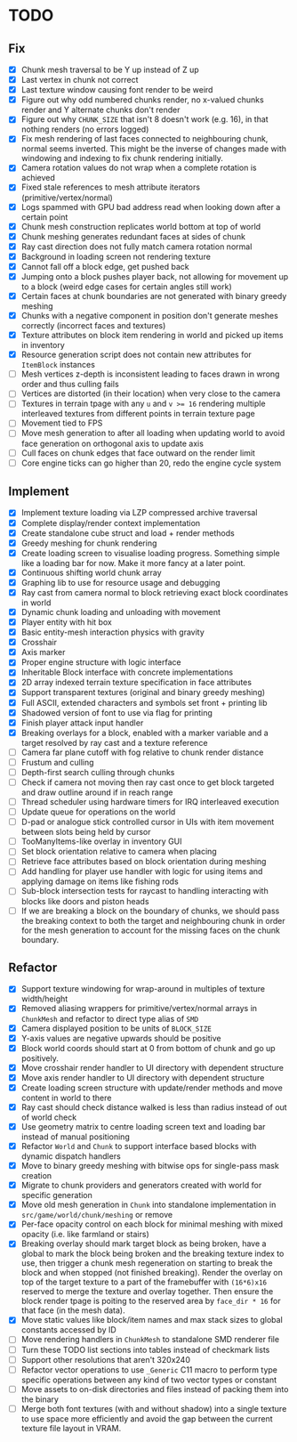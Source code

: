 # TODO

## Fix

* [X]  Chunk mesh traversal to be Y up instead of Z up
* [X]  Last vertex in chunk not correct
* [X]  Last texture window causing font render to be weird
* [X]  Figure out why odd numbered chunks render, no x-valued chunks render and Y alternate chunks don't render
* [X]  Figure out why `CHUNK_SIZE` that isn't 8 doesn't work (e.g. 16), in that nothing renders (no errors logged)
* [X]  Fix mesh rendering of last faces connected to neighbouring chunk, normal seems inverted.  This might be the inverse of changes made with windowing and indexing to fix chunk rendering initially.
* [X]  Camera rotation values do not wrap when a complete rotation is achieved
* [X]  Fixed stale references to mesh attribute iterators (primitive/vertex/normal)
* [X]  Logs spammed with GPU bad address read when looking down after a certain point
* [X]  Chunk mesh construction replicates world bottom at top of world
* [X]  Chunk meshing generates redundant faces at sides of chunk
* [X]  Ray cast direction does not fully match camera rotation normal
* [X]  Background in loading screen not rendering texture
* [X]  Cannot fall off a block edge, get pushed back
* [X]  Jumping onto a block pushes player back, not allowing for movement up to a block (weird edge cases for certain angles still work)
* [X]  Certain faces at chunk boundaries are not generated with binary greedy meshing
* [X]  Chunks with a negative component in position don't generate meshes correctly (incorrect faces and textures)
* [X]  Texture attributes on block item rendering in world and picked up items in inventory
* [X]  Resource generation script does not contain new attributes for `ItemBlock` instances
* [ ]  Mesh vertices z-depth is inconsistent leading to faces drawn in wrong order and thus culling fails
* [ ]  Vertices are distorted (in their location) when very close to the camera
* [ ]  Textures in terrain tpage with any `u` and `v >= 16` rendering multiple interleaved textures from different points in terrain texture page
* [ ]  Movement tied to FPS
* [ ]  Move mesh generation to after all loading when updating world to avoid face generation on orthogonal axis to update axis
* [ ]  Cull faces on chunk edges that face outward on the render limit
* [ ]  Core engine ticks can go higher than 20, redo the engine cycle system

## Implement

* [X]  Implement texture loading via LZP compressed archive traversal
* [X]  Complete display/render context implementation
* [X]  Create standalone cube struct and load + render methods
* [X]  Greedy meshing for chunk rendering
* [X]  Create loading screen to visualise loading progress. Something simple like a loading bar for now. Make it more fancy at a later point.
* [X]  Continuous shifting world chunk array
* [X]  Graphing lib to use for resource usage and debugging
* [X]  Ray cast from camera normal to block retrieving exact block coordinates in world
* [X]  Dynamic chunk loading and unloading with movement
* [X]  Player entity with hit box
* [X]  Basic entity-mesh interaction physics with gravity
* [X]  Crosshair
* [X]  Axis marker
* [X]  Proper engine structure with logic interface
* [X]  Inheritable Block interface with concrete implementations
* [X]  2D array indexed terrain texture specification in face attributes
* [X]  Support transparent textures (original and binary greedy meshing)
* [X]  Full ASCII, extended characters and symbols set front + printing lib
* [X]  Shadowed version of font to use via flag for printing
* [X]  Finish player attack input handler
* [X]  Breaking overlays for a block, enabled with a marker variable and a target resolved by ray cast and a texture reference
* [ ]  Camera far plane cutoff with fog relative to chunk render distance
* [ ]  Frustum and culling
* [ ]  Depth-first search culling through chunks
* [ ]  Check if camera not moving then ray cast once to get block targeted and draw outline around if in reach range
* [ ]  Thread scheduler using hardware timers for IRQ interleaved execution
* [ ]  Update queue for operations on the world
* [ ]  D-pad or analogue stick controlled cursor in UIs with item movement between slots being held by cursor
* [ ]  TooManyItems-like overlay in inventory GUI
* [ ]  Set block orientation relative to camera when placing
* [ ]  Retrieve face attributes based on block orientation during meshing
* [ ]  Add handling for player use handler with logic for using items and applying damage on items like fishing rods
* [ ]  Sub-block intersection tests for raycast to handling interacting with blocks like doors and piston heads
* [ ]  If we are breaking a block on the boundary of chunks, we should pass the breaking context to both the target and neighbouring chunk in order for the mesh generation to account for the missing faces on the chunk boundary.

## Refactor

* [X]  Support texture windowing for wrap-around in multiples of texture width/height
* [X]  Removed aliasing wrappers for primitive/vertex/normal arrays in `ChunkMesh` and refactor to direct type alias of `SMD`
* [X]  Camera displayed position to be units of `BLOCK_SIZE`
* [X]  Y-axis values are negative upwards should be positive
* [X]  Block world coords should start at 0 from bottom of chunk and go up positively.
* [X]  Move crosshair render handler to UI directory with dependent structure
* [X]  Move axis render handler to UI directory with dependent structure
* [X]  Create loading screen structure with update/render methods and move content in world to there
* [X]  Ray cast should check distance walked is less than radius instead of out of world check
* [X]  Use geometry matrix to centre loading screen text and loading bar instead of manual positioning
* [X]  Refactor `World` and `Chunk` to support interface based blocks with dynamic dispatch handlers
* [X]  Move to binary greedy meshing with bitwise ops for single-pass mask creation
* [X]  Migrate to chunk providers and generators created with world for specific generation
* [X]  Move old mesh generation in `Chunk` into standalone implementation in `src/game/world/chunk/meshing` or remove
* [X]  Per-face opacity control on each block for minimal meshing with mixed opacity (i.e. like farmland or stairs)
* [X]  Breaking overlay should mark target block as being broken, have a global to mark the block being broken and the breaking texture index to use, then trigger a chunk mesh regeneration on starting to break the block and when stopped (not finished breaking). Render the overlay on top of the target texture to a part of the framebuffer with `(16*6)x16` reserved to merge the texture and overlay together. Then ensure the block render tpage is poiting to the reserved area by `face_dir * 16` for that face (in the mesh data).
* [X]  Move static values like block/item names and max stack sizes to global constants accessed by ID
* [ ]  Move rendering handlers in `ChunkMesh` to standalone SMD renderer file
* [ ]  Turn these TODO list sections into tables instead of checkmark lists
* [ ]  Support other resolutions that aren't 320x240
* [ ]  Refactor vector operations to use `_Generic` C11 macro to perform type specific operations between any kind of two vector types or constant
* [ ]  Move assets to on-disk directories and files instead of packing them into the binary
* [ ]  Merge both font textures (with and without shadow) into a single texture to use space more efficiently and avoid the gap between the current texture file layout in VRAM.
